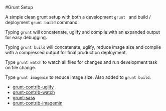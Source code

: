 #Grunt Setup

A simple clean grunt setup with both a development ```grunt ``` and build / deployment ``` grunt build ``` command.

Typing ``` grunt ``` will concatenate, uglify and compile with an expanded output for easy debugging.

Typing ``` grunt build ``` will concatenate, uglify, reduce image size and compile with a compressed output for final production deployment.

Type ``` grunt watch ``` to watch all files for changes and run development task on file change.

Type ``` grunt imagemin ``` to reduce image size. Also added to ``` grunt build ```.


* [grunt-contrib-uglify]
* [grunt-contrib-watch]
* [grunt-sass]
* [grunt-contrib-imagemin]


[grunt-contrib-uglify]: <https://www.npmjs.com/package/grunt-contrib-uglify>

[grunt-contrib-watch]: <https://www.npmjs.com/package/grunt-contrib-watch>

[grunt-sass]: <https://www.npmjs.com/package/grunt-sass>

[grunt-contrib-imagemin]: <https://www.npmjs.com/package/grunt-contrib-imagemin>
